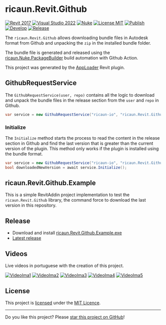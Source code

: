 # ricaun.Revit.Github

[![Revit 2017](https://img.shields.io/badge/Revit-2017+-blue.svg)](../..)
[![Visual Studio 2022](https://img.shields.io/badge/Visual%20Studio-2022-blue)](../..)
[![Nuke](https://img.shields.io/badge/Nuke-Build-blue)](https://nuke.build/)
[![License MIT](https://img.shields.io/badge/License-MIT-blue.svg)](LICENSE)
[![Publish](../../actions/workflows/Publish.yml/badge.svg)](../../actions)
[![Develop](../../actions/workflows/Develop.yml/badge.svg)](../../actions)
[![Release](https://img.shields.io/nuget/v/ricaun.Revit.Github?logo=nuget&label=release&color=blue)](https://www.nuget.org/packages/ricaun.Revit.Github)

The `ricaun.Revit.Github` allows downloading bundle files in Autodesk format from Github and unpacking the `zip` in the installed bundle folder.

The bundle file is generated and released using the [ricaun.Nuke.PackageBuilder](https://github.com/ricaun-io/ricaun.Nuke.PackageBuilder) build automation with Github Action.

This project was generated by the [AppLoader](https://ricaun.com/apploader/) Revit plugin.

## GithubRequestService

The `GithubRequestService(user, repo)` contains all the logic to download and unpack the bundle files in the release section from the `user` and `repo` in Github.

```C#
var service = new GithubRequestService("ricaun-io", "ricaun.Revit.Github");
```

### Initialize

The `Initialize` method starts the process to read the content in the release section in Github and find the last version that is greater than the current version of the plugin.
This method only works if the plugin is installed using the bundle format.

```C#
var service = new GithubRequestService("ricaun-io", "ricaun.Revit.Github");
bool downloadedNewVersion = await service.Initialize();
```

## ricaun.Revit.Github.Example

This is a simple RevitAddin project implementation to test the `ricaun.Revit.Github` library, the command force to download the last version in this repository.

## Release

* Download and install [ricaun.Revit.Github.Example.exe](../../releases/latest/download/ricaun.Revit.Github.Example.zip)
* [Latest release](../../releases/latest)

## Videos

Live videos in portuguese with the creation of this project.

[![VideoIma1]][Video1]
[![VideoIma2]][Video2]
[![VideoIma3]][Video3]
[![VideoIma4]][Video4]
[![VideoIma5]][Video5]

## License

This project is [licensed](LICENSE) under the [MIT Licence](https://en.wikipedia.org/wiki/MIT_License).

---

Do you like this project? Please [star this project on GitHub](../../stargazers)!

[Video1]: https://youtu.be/KVVhb15DMrc
[VideoIma1]: https://img.youtube.com/vi/KVVhb15DMrc/mqdefault.jpg
[Video2]: https://youtu.be/Io_qCFBLJ-0
[VideoIma2]: https://img.youtube.com/vi/Io_qCFBLJ-0/mqdefault.jpg
[Video3]: https://youtu.be/ozbPewoPi9g
[VideoIma3]: https://img.youtube.com/vi/ozbPewoPi9g/mqdefault.jpg
[Video4]: https://youtu.be/2hFsxYJapOc
[VideoIma4]: https://img.youtube.com/vi/2hFsxYJapOc/mqdefault.jpg
[Video5]: https://youtu.be/_KaACIOmpGA
[VideoIma5]: https://img.youtube.com/vi/_KaACIOmpGA/mqdefault.jpg